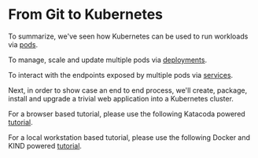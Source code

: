 # From Git to Kubernetes

To summarize, we've seen how Kubernetes can be used to run workloads via [pods](2_pods.md).

To manage, scale and update multiple pods via [deployments](3_deployments.md). 

To interact with the endpoints exposed by multiple pods via [services](4_services.md).

Next, in order to show case an end to end process, we'll create, package, install and upgrade a trivial web application into a Kubernetes cluster.

For a browser based tutorial, please use the following Katacoda powered [tutorial](5_git2kube-with-katacoda.md).

For a local workstation based tutorial, please use the following Docker and KIND powered [tutorial](5_git2kube-with-kind.md). 


